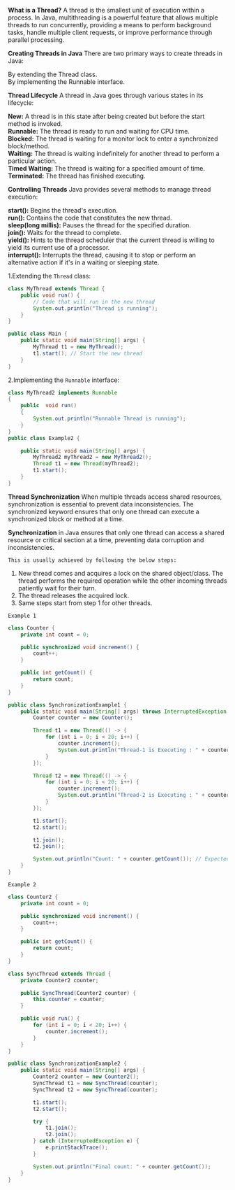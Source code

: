 **What is a Thread?**
A thread is the smallest unit of execution within a process. In Java, multithreading is a powerful feature that allows multiple threads to run concurrently, providing a means to perform background tasks, handle multiple client requests, or improve performance through parallel processing.

**Creating Threads in Java**
There are two primary ways to create threads in Java:

By extending the Thread class.
\
By implementing the Runnable interface.


**Thread Lifecycle**
A thread in Java goes through various states in its lifecycle:

**New:** A thread is in this state after being created but before the start method is invoked.\
**Runnable:** The thread is ready to run and waiting for CPU time.\
**Blocked:** The thread is waiting for a monitor lock to enter a synchronized block/method.\
**Waiting:** The thread is waiting indefinitely for another thread to perform a particular action.\
**Timed Waiting:** The thread is waiting for a specified amount of time.\
**Terminated:** The thread has finished executing.

**Controlling Threads**
Java provides several methods to manage thread execution:

**start():** Begins the thread's execution.\
**run():** Contains the code that constitutes the new thread.\
**sleep(long millis):** Pauses the thread for the specified duration.\
**join():** Waits for the thread to complete.\
**yield():** Hints to the thread scheduler that the current thread is willing to yield its current use of a processor.\
**interrupt():** Interrupts the thread, causing it to stop or perform an alternative action if it's in a waiting or sleeping state.

1.Extending the `Thread` class:

```java
class MyThread extends Thread {
    public void run() {
        // Code that will run in the new thread
        System.out.println("Thread is running");
    }
}

public class Main {
    public static void main(String[] args) {
        MyThread t1 = new MyThread();
        t1.start(); // Start the new thread
    }
}

```

2.Implementing the `Runnable` interface:
```java
class MyThread2 implements Runnable
{
    public  void run()
    {
        System.out.println("Runnable Thread is running");
    }
}
public class Example2 {

    public static void main(String[] args) {
        MyThread2 myThread2 = new MyThread2();
        Thread t1 = new Thread(myThread2);
        t1.start();
    }
}
```

**Thread Synchronization**
When multiple threads access shared resources, synchronization is essential to prevent data inconsistencies. The synchronized keyword ensures that only one thread can execute a synchronized block or method at a time.

**Synchronization** in Java ensures that only one thread can access a shared resource or critical section at a time, preventing data corruption and inconsistencies.

`This is usually achieved by following the below steps:`
1. New thread comes and acquires a lock on the shared object/class. The thread performs the required operation while the other incoming threads patiently wait for their turn.
2. The thread releases the acquired lock.
3. Same steps start from step 1 for other threads.

`Example 1`
```java
class Counter {
    private int count = 0;

    public synchronized void increment() {
        count++;
    }

    public int getCount() {
        return count;
    }
}

public class SynchronizationExample1 {
    public static void main(String[] args) throws InterruptedException {
        Counter counter = new Counter();

        Thread t1 = new Thread(() -> {
            for (int i = 0; i < 20; i++) {
                counter.increment();
                System.out.println("Thread-1 is Executing : " + counter.getCount());
            }
        });

        Thread t2 = new Thread(() -> {
            for (int i = 0; i < 20; i++) {
                counter.increment();
                System.out.println("Thread-2 is Executing : " + counter.getCount());
            }
        });

        t1.start();
        t2.start();

        t1.join();
        t2.join();

        System.out.println("Count: " + counter.getCount()); // Expected output: 2000
    }
}
```

`Example 2`
```java
class Counter2 {
    private int count = 0;

    public synchronized void increment() {
        count++;
    }

    public int getCount() {
        return count;
    }
}

class SyncThread extends Thread {
    private Counter2 counter;

    public SyncThread(Counter2 counter) {
        this.counter = counter;
    }

    public void run() {
        for (int i = 0; i < 20; i++) {
            counter.increment();
        }
    }
}

public class SynchronizationExample2 {
    public static void main(String[] args) {
        Counter2 counter = new Counter2();
        SyncThread t1 = new SyncThread(counter);
        SyncThread t2 = new SyncThread(counter);

        t1.start();
        t2.start();

        try {
            t1.join();
            t2.join();
        } catch (InterruptedException e) {
            e.printStackTrace();
        }

        System.out.println("Final count: " + counter.getCount());
    }
}
```

